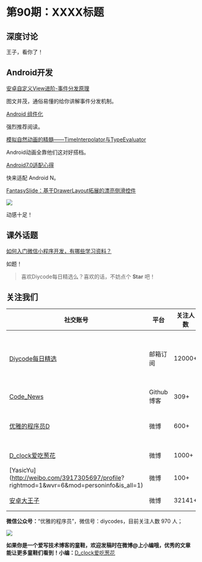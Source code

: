# 第90期：XXXX标题

## 深度讨论

[]()

王子，看你了！

## Android开发

[安卓自定义View进阶-事件分发原理](http://www.gcssloop.com/customview/dispatch-touchevent-theory)

图文并茂，通俗易懂的给你讲解事件分发机制。

[Android 组件化](http://mp.weixin.qq.com/s?__biz=MzA5OTMxMjQzMw==&mid=2648112549&idx=1&sn=a8bef153b181747296c9fed1bcdb2cb4&chksm=88a66bfbbfd1e2ed4d4f4450ea40ffd971776e419aab8c5d3d58f249b811bdd562836dd17f30&mpshare=1&scene=1&srcid=0928Nr7EJYyH8fZr9WGpqwzu#wechat_redirect)

强烈推荐阅读。

[模拟自然动画的精髓——TimeInterpolator与TypeEvaluator](http://mp.weixin.qq.com/s?__biz=MzAxNzMxNzk5OQ==&mid=2649484744&idx=1&sn=4400177a28f2c7542872bfb337d6d905&chksm=83f824c8b48fadde90ea80e2d90e751e7a8f712c7786ed506376e217e2e2450041bd65c42710&mpshare=1&scene=1&srcid=0929um7MDrngrLyZPwFs1qNs#wechat_redirect)

Android动画全靠他们这对好搭档。

[Android7.0适配心得](http://www.cboy.me/2016/09/28/Android7.0%E9%80%82%E9%85%8D%E5%BF%83%E5%BE%97/)

快来适配 Android N。

[FantasySlide：基于DrawerLayout拓展的漂亮侧滑控件](https://github.com/mzule/FantasySlide)

![](https://raw.githubusercontent.com/mzule/FantasySlide/master/sample.gif)

动感十足！

## 课外话题

[如何入门微信小程序开发，有哪些学习资料？](https://www.zhihu.com/question/50907897)

如题！

> 喜欢Diycode每日精选么？喜欢的话，不妨点个 **Star** 吧！

## 关注我们

| 社交账号  |  平台  | 关注人数 | 说明 |
| -------- | -------- | -------- | -------- |
| [Diycode每日精选](http://list.qq.com/cgi-bin/qf_invite?id=d469993d2c888e971c0fbb2309c4d84256968386b126b967)|   邮箱订阅  | 12000+ | 每日分享一次Android、iOS、Swfit技术干货  |
| [Code_News](https://github.com/DiyCodes/code_news) |    Github博客  |309+ | 每日邮件推送列表  |
| [优雅的程序员D](http://weibo.com/u/5891258264) |   微博  | 600+ | 官方微博，每日分享开源信息  |
| [D_clock爱吃葱花](http://weibo.com/u/2480694892)  |   微博  | 1000+ | 日报发起人  |
|[YasicYu](http://weibo.com/3917305697/profile? rightmod=1&wvr=6&mod=personinfo&is_all=1)  |   微博  | 100+ | 日报发起人  |
|[安卓大王子](http://weibo.com/apkbus/)   |   微博  | 32141+ | 日报发起人  |



**微信公众号：**“优雅的程序员”，微信号：diycodes，目前关注人数 970 人；

![](http://upload-images.jianshu.io/upload_images/1846413-b42abfa70f909099.jpg?imageMogr2/auto-orient/strip%7CimageView2/2/w/1240)

**如果你是一个爱写技术博客的童鞋，欢迎发稿时在微博@上小编哦，优秀的文章能让更多童鞋们看到！小编：**[D_clock爱吃葱花](http://weibo.com/2480694892/profile?rightmod=1&wvr=6&mod=personinfo&is_all=1)